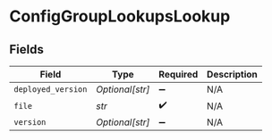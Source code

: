 # ConfigGroupLookupsLookup


## Fields

| Field              | Type               | Required           | Description        |
| ------------------ | ------------------ | ------------------ | ------------------ |
| `deployed_version` | *Optional[str]*    | :heavy_minus_sign: | N/A                |
| `file`             | *str*              | :heavy_check_mark: | N/A                |
| `version`          | *Optional[str]*    | :heavy_minus_sign: | N/A                |